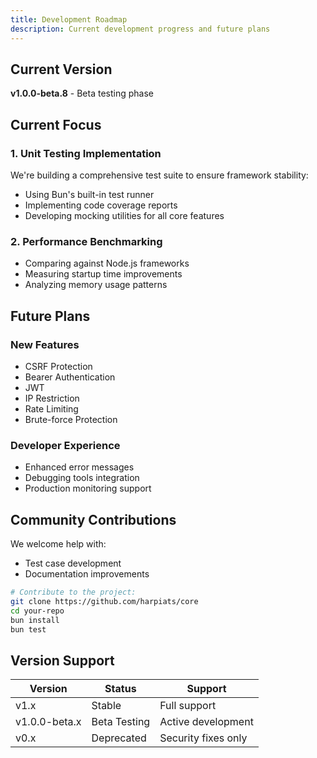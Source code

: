 ```yaml
---
title: Development Roadmap
description: Current development progress and future plans
---
```


## Current Version
**v1.0.0-beta.8** - Beta testing phase

## Current Focus

### 1. Unit Testing Implementation
We're building a comprehensive test suite to ensure framework stability:
- Using Bun's built-in test runner
- Implementing code coverage reports
- Developing mocking utilities for all core features

### 2. Performance Benchmarking
- Comparing against Node.js frameworks
- Measuring startup time improvements
- Analyzing memory usage patterns

## Future Plans

### New Features
- CSRF Protection
- Bearer Authentication
- JWT
- IP Restriction
- Rate Limiting
- Brute-force Protection

### Developer Experience
- Enhanced error messages
- Debugging tools integration
- Production monitoring support

## Community Contributions
We welcome help with:
- Test case development
- Documentation improvements

```bash
# Contribute to the project:
git clone https://github.com/harpiats/core
cd your-repo
bun install
bun test
```

## Version Support

| Version       | Status          | Support               |
|---------------|-----------------|-----------------------|
| v1.x          | Stable          | Full support          |
| v1.0.0-beta.x | Beta Testing    | Active development    |
| v0.x          | Deprecated      | Security fixes only   |
